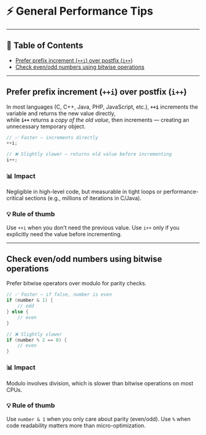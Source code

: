 # ⚡ General Performance Tips

---

## 📑 Table of Contents
- [Prefer prefix increment (`++i`) over postfix (`i++`)](#prefer-prefix-increment-i-over-postfix-i)
- [Check even/odd numbers using bitwise operations](#check-evenodd-numbers-using-bitwise-operations)

---

## Prefer prefix increment (`++i`) over postfix (`i++`)

In most languages (C, C++, Java, PHP, JavaScript, etc.), **`++i`** increments the variable and returns the new value directly,  
while **`i++`** returns a *copy of the old value*, then increments — creating an unnecessary temporary object.

```c
// ✅ Faster — increments directly
++i;

// ❌ Slightly slower — returns old value before incrementing
i++;
```

### 📊 Impact
Negligible in high-level code, but measurable in tight loops or performance-critical sections (e.g., millions of iterations in C/Java).

### 💡 Rule of thumb
Use `++i` when you don’t need the previous value.
Use `i++` only if you explicitly need the value before incrementing.

---

## Check even/odd numbers using bitwise operations

Prefer bitwise operators over modulo for parity checks.

```c
// ✅ Faster — if false, number is even
if (number & 1) {
    // odd
} else {
    // even
}

// ❌ Slightly slower
if (number % 2 == 0) {
    // even
}
```

### 📊 Impact
Modulo involves division, which is slower than bitwise operations on most CPUs.

### 💡 Rule of thumb
Use `number & 1` when you only care about parity (even/odd).
Use `%` when code readability matters more than micro-optimization.
